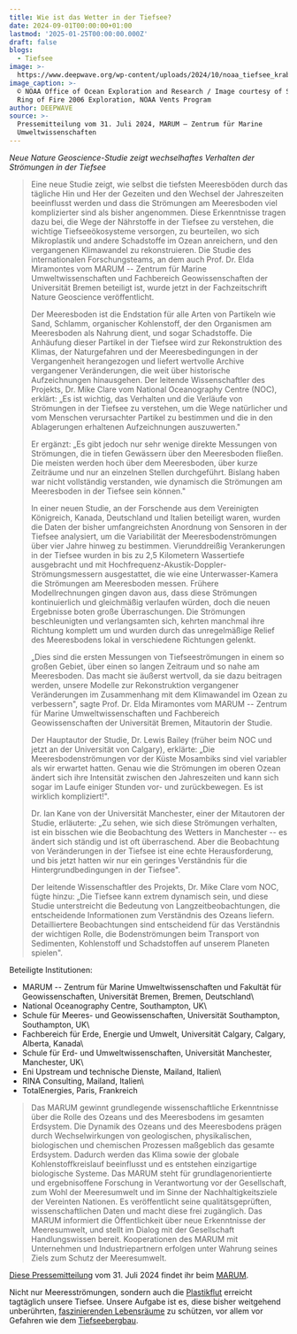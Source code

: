 ```yaml
---
title: Wie ist das Wetter in der Tiefsee?
date: 2024-09-01T00:00:00+01:00
lastmod: '2025-01-25T00:00:00.000Z'
draft: false
blogs:
  - Tiefsee
image: >-
  https://www.deepwave.org/wp-content/uploads/2024/10/noaa_tiefsee_krabben_submarine_ring_of_fire-980x735.jpg
image_caption: >-
  © NOAA Office of Ocean Exploration and Research / Image courtesy of Submarine
  Ring of Fire 2006 Exploration, NOAA Vents Program
author: DEEPWAVE
source: >-
  Pressemitteilung vom 31. Juli 2024, MARUM – Zentrum für Marine
  Umweltwissenschaften
---
```

*Neue Nature Geoscience-Studie zeigt wechselhaftes Verhalten der Strömungen in der Tiefsee*

> Eine neue Studie zeigt, wie selbst die tiefsten Meeresböden durch das tägliche Hin und Her der Gezeiten und den Wechsel der Jahreszeiten beeinflusst werden und dass die Strömungen am Meeresboden viel komplizierter sind als bisher angenommen. Diese Erkenntnisse tragen dazu bei, die Wege der Nährstoffe in der Tiefsee zu verstehen, die wichtige Tiefseeökosysteme versorgen, zu beurteilen, wo sich Mikroplastik und andere Schadstoffe im Ozean anreichern, und den vergangenen Klimawandel zu rekonstruieren. Die Studie des internationalen Forschungsteams, an dem auch Prof. Dr. Elda Miramontes vom MARUM -- Zentrum für Marine Umweltwissenschaften und Fachbereich Geowissenschaften der Universität Bremen beteiligt ist, wurde jetzt in der Fachzeitschrift Nature Geoscience veröffentlicht.
>
> Der Meeresboden ist die Endstation für alle Arten von Partikeln wie Sand, Schlamm, organischer Kohlenstoff, der den Organismen am Meeresboden als Nahrung dient, und sogar Schadstoffe. Die Anhäufung dieser Partikel in der Tiefsee wird zur Rekonstruktion des Klimas, der Naturgefahren und der Meeresbedingungen in der Vergangenheit herangezogen und liefert wertvolle Archive vergangener Veränderungen, die weit über historische Aufzeichnungen hinausgehen. Der leitende Wissenschaftler des Projekts, Dr. Mike Clare vom National Oceanography Centre (NOC), erklärt: „Es ist wichtig, das Verhalten und die Verläufe von Strömungen in der Tiefsee zu verstehen, um die Wege natürlicher und vom Menschen verursachter Partikel zu bestimmen und die in den Ablagerungen erhaltenen Aufzeichnungen auszuwerten."
>
> Er ergänzt: „Es gibt jedoch nur sehr wenige direkte Messungen von Strömungen, die in tiefen Gewässern über den Meeresboden fließen. Die meisten werden hoch über dem Meeresboden, über kurze Zeiträume und nur an einzelnen Stellen durchgeführt. Bislang haben war nicht vollständig verstanden, wie dynamisch die Strömungen am Meeresboden in der Tiefsee sein können."
>
> In einer neuen Studie, an der Forschende aus dem Vereinigten Königreich, Kanada, Deutschland und Italien beteiligt waren, wurden die Daten der bisher umfangreichsten Anordnung von Sensoren in der Tiefsee analysiert, um die Variabilität der Meeresbodenströmungen über vier Jahre hinweg zu bestimmen. Vierunddreißig Verankerungen in der Tiefsee wurden in bis zu 2,5 Kilometern Wassertiefe ausgebracht und mit Hochfrequenz-Akustik-Doppler-Strömungsmessern ausgestattet, die wie eine Unterwasser-Kamera die Strömungen am Meeresboden messen. Frühere Modellrechnungen gingen davon aus, dass diese Strömungen kontinuierlich und gleichmäßig verlaufen würden, doch die neuen Ergebnisse boten große Überraschungen. Die Strömungen beschleunigten und verlangsamten sich, kehrten manchmal ihre Richtung komplett um und wurden durch das unregelmäßige Relief des Meeresbodens lokal in verschiedene Richtungen gelenkt.
>
> „Dies sind die ersten Messungen von Tiefseeströmungen in einem so großen Gebiet, über einen so langen Zeitraum und so nahe am Meeresboden. Das macht sie äußerst wertvoll, da sie dazu beitragen werden, unsere Modelle zur Rekonstruktion vergangener Veränderungen im Zusammenhang mit dem Klimawandel im Ozean zu verbessern", sagte Prof. Dr. Elda Miramontes vom MARUM -- Zentrum für Marine Umweltwissenschaften und Fachbereich Geowissenschaften der Universität Bremen, Mitautorin der Studie.
>
> Der Hauptautor der Studie, Dr. Lewis Bailey (früher beim NOC und jetzt an der Universität von Calgary), erklärte: „Die Meeresbodenströmungen vor der Küste Mosambiks sind viel variabler als wir erwartet hatten. Genau wie die Strömungen im oberen Ozean ändert sich ihre Intensität zwischen den Jahreszeiten und kann sich sogar im Laufe einiger Stunden vor- und zurückbewegen. Es ist wirklich kompliziert!".
>
> Dr. Ian Kane von der Universität Manchester, einer der Mitautoren der Studie, erläuterte: „Zu sehen, wie sich diese Strömungen verhalten, ist ein bisschen wie die Beobachtung des Wetters in Manchester -- es ändert sich ständig und ist oft überraschend. Aber die Beobachtung von Veränderungen in der Tiefsee ist eine echte Herausforderung, und bis jetzt hatten wir nur ein geringes Verständnis für die Hintergrundbedingungen in der Tiefsee".
>
> Der leitende Wissenschaftler des Projekts, Dr. Mike Clare vom NOC, fügte hinzu: „Die Tiefsee kann extrem dynamisch sein, und diese Studie unterstreicht die Bedeutung von Langzeitbeobachtungen, die entscheidende Informationen zum Verständnis des Ozeans liefern. Detailliertere Beobachtungen sind entscheidend für das Verständnis der wichtigen Rolle, die Bodenströmungen beim Transport von Sedimenten, Kohlenstoff und Schadstoffen auf unserem Planeten spielen".

Beteiligte Institutionen:

* MARUM -- Zentrum für Marine Umweltwissenschaften und Fakultät für Geowissenschaften, Universität Bremen, Bremen, Deutschland\
* National Oceanography Centre, Southampton, UK\
* Schule für Meeres- und Geowissenschaften, Universität Southampton, Southampton, UK\
* Fachbereich für Erde, Energie und Umwelt, Universität Calgary, Calgary, Alberta, Kanada\
* Schule für Erd- und Umweltwissenschaften, Universität Manchester, Manchester, UK\
* Eni Upstream und technische Dienste, Mailand, Italien\
* RINA Consulting, Mailand, Italien\
* TotalEnergies, Paris, Frankreich

> Das MARUM gewinnt grundlegende wissenschaftliche Erkenntnisse über die Rolle des Ozeans und des Meeresbodens im gesamten Erdsystem. Die Dynamik des Ozeans und des Meeresbodens prägen durch Wechselwirkungen von geologischen, physikalischen, biologischen und chemischen Prozessen maßgeblich das gesamte Erdsystem. Dadurch werden das Klima sowie der globale Kohlenstoffkreislauf beeinflusst und es entstehen einzigartige biologische Systeme. Das MARUM steht für grundlagenorientierte und ergebnisoffene Forschung in Verantwortung vor der Gesellschaft, zum Wohl der Meeresumwelt und im Sinne der Nachhaltigkeitsziele der Vereinten Nationen. Es veröffentlicht seine qualitätsgeprüften, wissenschaftlichen Daten und macht diese frei zugänglich. Das MARUM informiert die Öffentlichkeit über neue Erkenntnisse der Meeresumwelt, und stellt im Dialog mit der Gesellschaft Handlungswissen bereit. Kooperationen des MARUM mit Unternehmen und Industriepartnern erfolgen unter Wahrung seines Ziels zum Schutz der Meeresumwelt.

[Diese Pressemitteilung](https://www.marum.de/Tiefsee-Stroemungen.html)&nbsp;vom 31. Juli 2024 findet ihr beim&nbsp;[MARUM](https://www.marum.de/index.html).

Nicht nur Meeresströmungen, sondern auch die&nbsp;[Plastikflut](https://www.deepwave.org/tiefseegraben-muellhalde-am-meeresgrund/)&nbsp;erreicht tagtäglich unsere Tiefsee. Unsere Aufgabe ist es, diese bisher weitgehend unberührten,&nbsp;[faszinierenden Lebensräume](https://www.deepwave.org/gefaehrdete-artenvielfalt-in-zukuenftigem-bergbau-hotspot/)&nbsp;zu schützen, vor allem vor Gefahren wie dem&nbsp;[Tiefseebergbau](https://www.deepwave.org/tiefseebergbau-fuer-einsteigerinnen/).